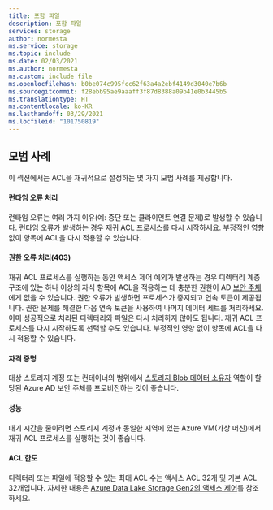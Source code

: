 ```yaml
---
title: 포함 파일
description: 포함 파일
services: storage
author: normesta
ms.service: storage
ms.topic: include
ms.date: 02/03/2021
ms.author: normesta
ms.custom: include file
ms.openlocfilehash: b0be074c995fcc62f63a4a2ebf4149d3040e7b6b
ms.sourcegitcommit: f28ebb95ae9aaaff3f87d8388a09b41e0b3445b5
ms.translationtype: HT
ms.contentlocale: ko-KR
ms.lasthandoff: 03/29/2021
ms.locfileid: "101750819"
---
```

## <a name="best-practices"></a>모범 사례

이 섹션에서는 ACL을 재귀적으로 설정하는 몇 가지 모범 사례를 제공합니다. 

#### <a name="handling-runtime-errors"></a>런타임 오류 처리

런타임 오류는 여러 가지 이유(예: 중단 또는 클라이언트 연결 문제)로 발생할 수 있습니다. 런타임 오류가 발생하는 경우 재귀 ACL 프로세스를 다시 시작하세요. 부정적인 영향 없이 항목에 ACL을 다시 적용할 수 있습니다. 

#### <a name="handling-permission-errors-403"></a>권한 오류 처리(403)

재귀 ACL 프로세스를 실행하는 동안 액세스 제어 예외가 발생하는 경우 디렉터리 계층 구조에 있는 하나 이상의 자식 항목에 ACL을 적용하는 데 충분한 권한이 AD [보안 주체](../articles/role-based-access-control/overview.md#security-principal)에게 없을 수 있습니다. 권한 오류가 발생하면 프로세스가 중지되고 연속 토큰이 제공됩니다. 권한 문제를 해결한 다음 연속 토큰을 사용하여 나머지 데이터 세트를 처리하세요. 이미 성공적으로 처리된 디렉터리와 파일은 다시 처리하지 않아도 됩니다. 재귀 ACL 프로세스를 다시 시작하도록 선택할 수도 있습니다. 부정적인 영향 없이 항목에 ACL을 다시 적용할 수 있습니다. 

#### <a name="credentials"></a>자격 증명 

대상 스토리지 계정 또는 컨테이너의 범위에서 [스토리지 Blob 데이터 소유자](../articles/role-based-access-control/built-in-roles.md#storage-blob-data-owner) 역할이 할당된 Azure AD 보안 주체를 프로비전하는 것이 좋습니다. 

#### <a name="performance"></a>성능 

대기 시간을 줄이려면 스토리지 계정과 동일한 지역에 있는 Azure VM(가상 머신)에서 재귀 ACL 프로세스를 실행하는 것이 좋습니다. 

#### <a name="acl-limits"></a>ACL 한도

디렉터리 또는 파일에 적용할 수 있는 최대 ACL 수는 액세스 ACL 32개 및 기본 ACL 32개입니다. 자세한 내용은 [Azure Data Lake Storage Gen2의 액세스 제어](../articles/storage/blobs/data-lake-storage-access-control.md)를 참조하세요.